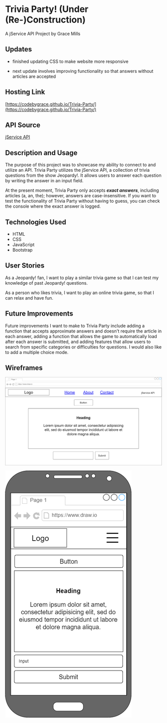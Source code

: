 # Trivia Party! (Under (Re-)Construction)
A jService API Project by Grace Mills

## Updates

- finished updating CSS to make website more responsive

- next update involves improving functionality so that answers without articles are accepted  

## Hosting Link

[https://codebygrace.github.io/Trivia-Party/](https://codebygrace.github.io/Trivia-Party/)

## API Source

[jService API](http://jservice.io/)

## Description and Usage

The purpose of this project was to showcase my ability to connect to and utilize an API. Trivia Party utilizes the jService API, a collection of trivia questions from the show Jeopardy!. It allows users to answer each question by writing the answer in an input field. 

At the present moment, Trivia Party only accepts ***exact answers***, including articles (a, an, the); however, answers are case-insensitive. If you want to test the functionality of Trivia Party without having to guess, you can check the console where the exact answer is logged. 

## Technologies Used

- HTML
- CSS
- JavaScript
- Bootstrap

## User Stories

As a Jeopardy! fan, I want to play a similar trivia game so that I can test my knowledge of past Jeopardy! questions.

As a person who likes trivia, I want to play an online trivia game, so that I can relax and have fun. 

## Future Improvements

Future improvements I want to make to Trivia Party include adding a function that accepts approximate answers and doesn't require the article in each answer, adding a function that allows the game to automatically load after each answer is submitted, and adding features that allow users to search from specific categories or difficulties for questions. I would also like to add a multiple choice mode.

## Wireframes

![Desktop Wireframe](wireframes/tp-desktop-wf.png)

![Mobile Wireframe](wireframes/tp-mobile-wf.png)
